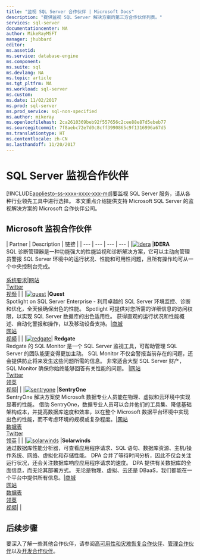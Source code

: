 ```yaml
---
title: "监视 SQL Server 合作伙伴 | Microsoft Docs"
description: "提供监视 SQL Server 解决方案的第三方合作伙伴列表。"
services: sql-server
documentationcenter: NA
author: MikeRayMSFT
manager: jhubbard
editor: 
ms.assetid: 
ms.service: database-engine
ms.component: 
ms.suite: sql
ms.devlang: NA
ms.topic: article
ms.tgt_pltfrm: NA
ms.workload: sql-server
ms.custom: 
ms.date: 11/02/2017
ms.prod: sql-server
ms.prod_service: sql-non-specified
ms.author: mikeray
ms.openlocfilehash: 2ca2610369beb92f557656c2cee88e87d5ebeb77
ms.sourcegitcommit: 7f8aebc72e7d0c8cff3990865c9f1316996a67d5
ms.translationtype: HT
ms.contentlocale: zh-CN
ms.lasthandoff: 11/20/2017
---
```

# <a name="sql-server-monitoring-partners"></a>SQL Server 监视合作伙伴
[!INCLUDE[appliesto-ss-xxxx-xxxx-xxx-md](../includes/appliesto-ss-xxxx-xxxx-xxx-md.md)]要监视 SQL Server 服务，请从各种行业领先工具中进行选择。 本文重点介绍提供支持 Microsoft SQL Server 的监视解决方案的 Microsoft 合作伙伴公司。

<!--
|![PartnerShortName][1] |**PartnerShortName**<br>PartnerShortName Brief description of the type of products that partner provides. <br><br>List of supported versions of SQL Server, OS, OS platforms/distros Server 2005 SP4 – SQL Server 2016 on Windows |[Datasheet][PartnerShortName_datasheet]<br>[Marketplace][PartnerShortName_marketplace]<br>[Website][PartnerShortName_website]<br>[Twitter][PartnerShortName_twitter]<br>[Video][PartnerShortName_youtube]|[![veem_video](./media/partner-hadr-sql-server/PartnerShortName_video.png)](https://www.youtube.com/channel/**************)
-->

## <a name="microsoft-monitoring-partners"></a>Microsoft 监视合作伙伴
| Partner | Description | 链接 |
| --- | --- | --- | --- |
|[![idera][1]][idera_website] |**IDERA**<br>SQL 诊断管理器是一种功能强大的性能监视和诊断解决方案，它可以主动向管理员警报 SQL Server 环境中的运行状况、性能和可用性问题，且所有操作均可从一个中央控制台完成。<br><br>[系统要求][idera_requirements]|<!--[Marketplace][idera_marketplace]<br>-->[网站][idera_website]<br>[Twitter][idera_twitter]<br>[视频][idera_youtube] | |
|[![quest][3]][quest_website] |**Quest**<br>Spotlight on SQL Server Enterprise - 利用卓越的 SQL Server 环境监控、诊断和优化，全天候确保出色的性能。 Spotlight 可提供对您所需的详细信息的访问权限，以实现 SQL Server 数据库的出色适用性。 获得直观的运行状况和性能概述、自动化警报和操作，以及移动设备支持。|[商城][quest_marketplace]<br>[网站][quest_website]<br>[视频][quest_video] | |
|[![redgate][4]][redgate_website]| **Redgate**<br>Redgate 的 SQL Monitor 是一个 SQL Server 监视工具，可帮助管理 SQL Server 的团队能更变得更加主动。 SQL Monitor 不仅会警报当前存在的问题，还会提供防止将来发生这些问题所需的信息。 非常适合大型 SQL Server 财产，SQL Monitor 确保你始终能够回答有关性能的问题。 |[网站][redgate_website]<br>[Twitter][redgate_twitter]<br>[领英][redgate_linkedin] <br>[视频][redgate_video]| |
|[![sentryone][2]][sentryone_website] |**SentryOne**<br>SentryOne 解决方案使 Microsoft 数据专业人员能在物理、虚拟和云环境中实现显著的性能。 借助 SentryOne，数据专业人员可以合并他们的工具集、降低基础架构成本，并提高数据库速度和效率，以在整个 Microsoft 数据平台环境中实现出色的性能，而不考虑环境的规模或复杂程度。|<!--[Marketplace][idera_marketplace]<br>-->[网站][sentryone_website]<br>[数据表][sentryone_datasheet]<br>[Twitter][sentryone_twitter]<br>[领英][sentryone_linkedin] | |
|[![solarwinds][5]][solarwinds_website] |**Solarwinds**<br>通过数据库性能分析器，可查看应用程序请求、SQL 语句、数据库资源、主机/操作系统、网络、虚拟化和存储性能。 DPA 合并了等待时间分析，因此不仅会关注运行状况，还会关注数据库响应应用程序请求的速度。 DPA 提供有关数据库的全面信息，而无论其部署方式。 无论是物理、虚拟、云还是 DBaaS，我们都能在一个平台中提供所有信息。|[商城][solarwinds_marketplace]<br>[网站][solarwinds_website]<br>[数据表][solarwinds_datasheet]<br>[领英][solarwinds_linkedin]<br>[视频][solarwinds_video]| |



## <a name="next-steps"></a>后续步骤
要深入了解一些其他合作伙伴，请参阅[高可用性和灾难恢复合作伙伴][hadr_partners]、[管理合作伙伴][management_partners]以及[开发合作伙伴][dev_partners]。

<!--Image references-->
[1]: ./media/partner-hadr-sql-server/idera_logo.png
[2]: ./media/partner-hadr-sql-server/sentryone.png
[3]: ./media/partner-hadr-sql-server/quest.png
[4]: ./media/partner-hadr-sql-server/redgate.png
[5]: ./media/partner-hadr-sql-server/solarwinds.png

<!--Article links-->
[hadr_partners]: ./partner-hadr-sql-server.md
[management_partners]: ./partner-management-sql-server.md
[dev_partners]: ./partner-dev-sql-server.md

<!--Website links -->

[idera_website]:https://www.idera.com/productssolutions/sqlserver/sqldiagnosticmanager
[sentryone_website]:http://www.sentryone.com 
[quest_website]:https://www.quest.com/products/spotlight-on-sql-server-enterprise
[redgate_website]:https://www.red-gate.com/products/dba/sql-monitor/
[solarwinds_website]:https://www.solarwinds.com/database-performance-analyzer
<!--Get Started Links-->

<!--Datasheet Links-->
[sentryone_datasheet]:https://www.sentryone.com/platform 
[solarwinds_datasheet]:https://www.solarwinds.com/-/media/solarwinds/swdcv2/licensed-products/database-performance-analyzer-sql-server/resources/datasheets/dpa-datasheet-sql-server.ashx

<!--Marketplace Links -->
<!----Not available[idera_marketplace]:https://azure.microsoft.com/en-us/marketplace/-->
[quest_marketplace]:http://azuremarketplace.microsoft.com/marketplace/apps/dell_software.spotlight-enterprise-12-0?tab=Overview 
[solarwinds_marketplace]:https://azuremarketplace.microsoft.com/en-us/marketplace/apps/solarwinds.solarwinds-database-performance-analyzer?tab=Overview

<!--Press links-->
<!--[idera_press]:-->

<!--Video links-->
[idera_youtube]:https://www.idera.com/resourcecentral/videos/an-overview-of-sql-diagnostic-manager
[quest_video]:https://www.quest.com/webcast-ondemand/optimizing-and-tuning-sql-server8122701/
[redgate_video]:https://youtu.be/EYCLM9hTyME 
[solarwinds_video]:https://www.solarwinds.com/resources/video/database-performance-analyzer-overview

<!--Twitter links-->
[idera_twitter]:https://twitter.com/Idera_Software
[sentryone_twitter]:https://twitter.com/sentryone
[redgate_twitter]:https://twitter.com/redgate  

<!--Supported Systems-->
[idera_requirements]:https://www.idera.com/productssolutions/sqlserver/sqldiagnosticmanager/systemrequirements

<!--LinkedIn-->
[sentryone_linkedin]:https://www.linkedin.com/company/sentryone 
[redgate_linkedin]:https://www.linkedin.com/company/red-gate-software/
[solarwinds_linkedin]:https://linkedin.com/showcase/solarwinds-database-performance
